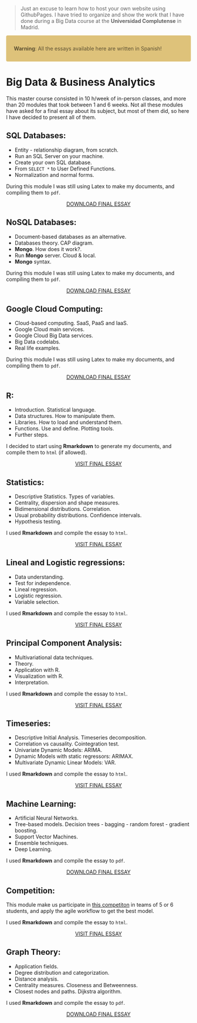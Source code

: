 > Just an excuse to learn how to host your own website using GithubPages.
> I have tried to organize and show the work that I have done during a Big Data course at the **Universidad Complutense** in Madrid.

<div style = "color: #5c5032; background-color: #dec27a; position: relative; padding: .75rem 1.25rem; margin-bottom: 1rem; border: 1px solid transparent; border-radius: .25rem;" >
  
  <b>Warning</b>:  All the essays available here are written in Spanish!

</div>

# Big Data & Business Analytics
This master course consisted in 10 h/week of in-person classes, and more than 20 modules that took between 1 and 6 weeks. Not all these modules have asked for a final essay about its subject, but most of them did, so here I have decided to present all of them.

## SQL Databases:

* Entity - relationship diagram, from scratch.
* Run an SQL Server on your machine.
* Create your own SQL database.
* From `SELECT *` to User Defined Functions.
* Normalization and normal forms.

During this module I was still using Latex to make my documents, and compiling them to `pdf`.

<p align="center">
<a class="btn" href="https://github.com/santibreo/BigData-BA_mastering/raw/master/essays/01_SQL_bbdd.pdf">
DOWNLOAD FINAL ESSAY
</a>
</p>

## NoSQL Databases:

* Document-based databases as an alternative.
* Databases theory. CAP diagram.
* **Mongo**. How does it work?.
* Run **Mongo** server. Cloud & local.
* **Mongo** syntax.

During this module I was still using Latex to make my documents, and compiling them to `pdf`.

<p align="center">
<a class="btn" href="https://github.com/santibreo/BigData-BA_mastering/raw/master/essays/02_NoSQL_bbdd.pdf">
DOWNLOAD FINAL ESSAY
</a>
</p>

## Google Cloud Computing:

* Cloud-based computing. SaaS, PaaS and IaaS.
* Google Cloud main services.
* Google Cloud Big Data services.
* Big Data codelabs.
* Real life examples.

During this module I was still using Latex to make my documents, and compiling them to `pdf`.

<p align="center">
<a class="btn" href="https://github.com/santibreo/BigData-BA_mastering/raw/master/essays/03_GCP.pdf">
DOWNLOAD FINAL ESSAY
</a>
</p>

## R:

* Introduction. Statistical language.
* Data structures. How to manipulate them.
* Libraries. How to load and understand them.
* Functions. Use and define. Plotting tools.
* Further steps.

I decided to start using **Rmarkdown** to generate my documents, and compile them to `html` (if allowed).

<p align="center">
<a class="btn" href="essays/04_R.html">
 VISIT FINAL ESSAY
</a>
</p>

## Statistics:

* Descriptive Statistics. Types of variables.
* Centrality, dispersion and shape measures. 
* Bidimensional distributions. Correlation.
* Usual probability distributions. Confidence intervals.
* Hypothesis testing.

I used **Rmarkdown** and compile the essay to `html`.

<p align="center">
<a class="btn" href="essays/05_statistics.html">
 VISIT FINAL ESSAY
</a>
</p>

## Lineal and Logistic regressions:

* Data understanding. 
* Test for independence. 
* Lineal regression.
* Logistic regression.
* Variable selection.

I used **Rmarkdown** and compile the essay to `html`.

<p align="center">
<a class="btn" href="essays/06_regressions.html">
 VISIT FINAL ESSAY
</a>
</p>

## Principal Component Analysis:

* Multivariational data techniques.
* Theory.
* Application with R.
* Visualization with R.
* Interpretation.

I used **Rmarkdown** and compile the essay to `html`.

<p align="center">
<a class="btn" href="essays/07_PCA.html">
 VISIT FINAL ESSAY
</a>
</p>

## Timeseries:

* Descriptive Initial Analysis. Timeseries decomposition.
* Correlation vs causality. Cointegration test.
* Univariate Dynamic Models: ARIMA.
* Dynamic Models with static regressors: ARIMAX.
* Multivariate Dynamic Linear Models: VAR.

I used **Rmarkdown** and compile the essay to `html`.

<p align="center">
<a class="btn" href="essays/08_timeseries.html">
 VISIT FINAL ESSAY
</a>
</p>

## Machine Learning:

* Artificial Neural Networks.
* Tree-based models. Decision trees - bagging - random forest - gradient boosting.
* Support Vector Machines.
* Ensemble techniques.
* Deep Learning.

I used **Rmarkdown** and compile the essay to `pdf`.

<p align="center">
<a class="btn" href="https://github.com/santibreo/BigData-BA_mastering/raw/master/essays/09_ML.pdf">
 DOWNLOAD FINAL ESSAY
</a>
</p>

## Competition:

This module make us participate in [this
competiton](https://www.drivendata.org/competitions/7/pump-it-up-data-mining-the-water-table/)
in teams of 5 or 6 students, and apply the agile workflow to get the best model.

I used **Rmarkdown** and compile the essay to `html`.

<p align="center">
<a class="btn" href="essays/10_competition.html">
 VISIT FINAL ESSAY
</a>
</p>

## Graph Theory:

* Application fields.
* Degree distribution and categorization.
* Distance analysis.
* Centrality measures. Closeness and Betweenness.
* Closest nodes and paths. Dijkstra algorithm.

I used **Rmarkdown** and compile the essay to `pdf`.

<p align="center">
<a class="btn" href="https://github.com/santibreo/BigData-BA_mastering/raw/master/essays/11_social_nets.pdf">
 DOWNLOAD FINAL ESSAY
</a>
</p>
